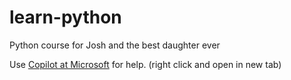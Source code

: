 # learn-python
Python course
for Josh and the best daughter ever

Use 
<a href="https://copilot.microsoft.com" target="_blank">Copilot at Microsoft</a>
for help. (right click and open in new tab)
